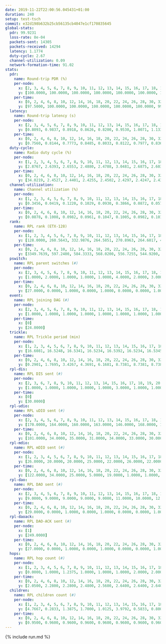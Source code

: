 ```yaml
---
date: 2019-11-22T22:00:56.045431+01:00
duration: 240
setup: test-tsch
commit: e32d198b632b25cb56135cb4047e1cf170835645
global-stats:
  pdr: 99.9231
  loss-rate: 8e-04
  packets-sent: 14305
  packets-received: 14294
  latency: 1.1774
  duty-cycle: 2.67
  channel-utilization: 0.09
  network-formation-time: 91.02
stats:
  pdr:
    name: Round-trip PDR (%)
    per-node:
      x: [2, 3, 4, 5, 6, 7, 8, 9, 10, 11, 12, 13, 14, 15, 16, 17, 18, 19, 20, 21, 22, 23, 24, 25]
      y: [100.0000, 100.0000, 100.0000, 100.0000, 100.0000, 100.0000, 100.0000, 99.8395, 100.0000, 99.8273, 100.0000, 100.0000, 100.0000, 99.6727, 99.8347, 100.0000, 100.0000, 100.0000, 99.8294, 100.0000, 100.0000, 99.8322, 99.8246, 99.5033]
    per-time:
      x: [0, 2, 4, 6, 8, 10, 12, 14, 16, 18, 20, 22, 24, 26, 28, 30, 32, 34, 36, 38, 40, 42, 44, 46, 48, 50, 52, 54, 56, 58, 60, 62, 64, 66, 68, 70, 72, 74, 76, 78, 80, 82, 84, 86, 88, 90, 92, 94, 96, 98, 100, 102, 104, 106, 108, 110, 112, 114, 116, 118, 120, 122, 124, 126, 128, 130, 132, 134, 136, 138, 140, 142, 144, 146, 148, 150, 152, 154, 156, 158, 160, 162, 164, 166, 168, 170, 172, 174, 176, 178, 180, 182, 184, 186, 188, 190, 192, 194, 196, 198, 200, 202, 204, 206, 208, 210, 212, 214, 216, 218, 220, 222, 224, 226, 228, 230, 232, 234, 236, 238]
      y: [97.5000, 100.0000, 100.0000, 100.0000, 100.0000, 100.0000, 99.1597, 100.0000, 100.0000, 100.0000, 100.0000, 100.0000, 100.0000, 99.1667, 100.0000, 100.0000, 100.0000, 100.0000, 100.0000, 99.1667, 100.0000, 100.0000, 100.0000, 100.0000, 100.0000, 100.0000, 99.1667, 100.0000, 100.0000, 100.0000, 100.0000, 100.0000, 100.0000, 100.0000, 100.0000, 100.0000, 100.0000, 100.0000, 100.0000, 100.0000, 99.1667, 100.0000, 100.0000, 100.0000, 100.0000, 100.0000, 100.0000, 100.0000, 100.0000, 100.0000, 100.0000, 100.0000, 100.0000, 100.0000, 100.0000, 100.0000, 100.0000, 100.0000, 100.0000, 100.0000, 100.0000, 100.0000, 100.0000, 100.0000, 100.0000, 100.0000, 99.1667, 100.0000, 100.0000, 100.0000, 100.0000, 100.0000, 100.0000, 100.0000, 100.0000, 100.0000, 100.0000, 100.0000, 100.0000, 100.0000, 100.0000, 100.0000, 100.0000, 100.0000, 100.0000, 100.0000, 100.0000, 100.0000, 100.0000, 100.0000, 100.0000, 100.0000, 100.0000, 100.0000, 100.0000, 100.0000, 100.0000, 100.0000, 100.0000, 100.0000, 100.0000, 100.0000, 100.0000, 100.0000, 100.0000, 100.0000, 100.0000, 100.0000, 100.0000, 100.0000, 100.0000, 100.0000, 100.0000, 100.0000, 100.0000, 98.3333, 100.0000, 100.0000, 100.0000, 100.0000]
  latency:
    name: Round-trip latency (s)
    per-node:
      x: [2, 3, 4, 5, 6, 7, 8, 9, 10, 11, 12, 13, 14, 15, 16, 17, 18, 19, 20, 21, 22, 23, 24, 25]
      y: [0.8093, 0.9837, 0.8918, 0.8626, 0.8200, 0.9530, 1.0071, 1.1332, 1.0117, 1.0694, 0.9742, 1.1363, 1.2056, 1.3354, 1.0644, 1.3303, 1.3996, 1.3468, 1.3180, 1.4755, 1.4533, 1.5073, 1.5771, 1.6116]
    per-time:
      x: [0, 2, 4, 6, 8, 10, 12, 14, 16, 18, 20, 22, 24, 26, 28, 30, 32, 34, 36, 38, 40, 42, 44, 46, 48, 50, 52, 54, 56, 58, 60, 62, 64, 66, 68, 70, 72, 74, 76, 78, 80, 82, 84, 86, 88, 90, 92, 94, 96, 98, 100, 102, 104, 106, 108, 110, 112, 114, 116, 118, 120, 122, 124, 126, 128, 130, 132, 134, 136, 138, 140, 142, 144, 146, 148, 150, 152, 154, 156, 158, 160, 162, 164, 166, 168, 170, 172, 174, 176, 178, 180, 182, 184, 186, 188, 190, 192, 194, 196, 198, 200, 202, 204, 206, 208, 210, 212, 214, 216, 218, 220, 222, 224, 226, 228, 230, 232, 234, 236, 238]
      y: [0.7560, 0.8144, 0.7773, 0.8485, 0.8033, 0.8122, 0.7977, 0.8369, 0.7415, 0.7608, 0.7616, 0.6832, 0.6996, 0.7788, 0.7299, 0.6615, 0.8042, 0.7118, 0.7001, 0.6928, 0.6466, 0.6480, 0.7035, 0.7220, 0.7144, 0.7115, 0.7500, 0.6668, 0.6919, 0.7343, 0.7768, 0.7287, 0.6960, 0.6660, 0.6776, 0.7261, 0.8101, 0.7209, 0.7574, 0.7271, 0.6621, 0.8076, 0.8635, 0.7934, 0.7994, 0.7907, 0.7996, 0.9348, 0.9730, 0.9069, 0.7746, 0.7538, 0.7392, 1.1519, 1.2915, 1.1137, 0.9437, 0.9803, 0.7321, 1.2195, 1.5997, 1.5201, 1.3516, 1.0837, 0.9295, 1.2780, 1.6043, 1.5696, 1.6126, 1.5236, 1.4194, 1.3578, 1.5837, 1.5554, 1.5839, 1.5975, 1.6150, 1.5859, 1.5579, 1.5830, 1.5671, 1.6178, 1.6181, 1.5845, 1.6030, 1.5857, 1.6189, 1.5472, 1.5572, 1.6169, 1.6095, 1.5987, 1.6726, 1.6847, 1.5766, 1.6733, 1.6190, 1.6777, 1.6488, 1.6045, 1.6176, 1.5851, 1.5894, 1.6087, 1.5654, 1.6303, 1.6410, 1.6141, 1.5786, 1.6113, 1.5939, 1.5886, 1.6161, 1.5686, 1.5852, 1.6122, 1.7556, 1.6725, 1.6575, 1.8256]
  duty-cycle:
    name: Radio duty cycle (%)
    per-node:
      x: [1, 2, 3, 4, 5, 6, 7, 8, 9, 10, 11, 12, 13, 14, 15, 16, 17, 18, 19, 20, 21, 22, 23, 24, 25]
      y: [2.8767, 2.6393, 2.6553, 2.4880, 2.4788, 3.0481, 2.6875, 2.6039, 2.7164, 2.6028, 2.5029, 2.7465, 2.6045, 2.5894, 2.5757, 2.8978, 2.5609, 2.6890, 2.6537, 2.6867, 2.6400, 2.6001, 2.6991, 2.7567, 2.7588]
    per-time:
      x: [0, 2, 4, 6, 8, 10, 12, 14, 16, 18, 20, 22, 24, 26, 28, 30, 32, 34, 36, 38, 40, 42, 44, 46, 48, 50, 52, 54, 56, 58, 60, 62, 64, 66, 68, 70, 72, 74, 76, 78, 80, 82, 84, 86, 88, 90, 92, 94, 96, 98, 100, 102, 104, 106, 108, 110, 112, 114, 116, 118, 120, 122, 124, 126, 128, 130, 132, 134, 136, 138, 140, 142, 144, 146, 148, 150, 152, 154, 156, 158, 160, 162, 164, 166, 168, 170, 172, 174, 176, 178, 180, 182, 184, 186, 188, 190, 192, 194, 196, 198, 200, 202, 204, 206, 208, 210, 212, 214, 216, 218, 220, 222, 224, 226, 228, 230, 232, 234, 236, 238, 240]
      y: [34.0219, 2.4527, 2.4401, 2.4255, 2.4502, 2.4297, 2.4247, 2.4398, 2.4479, 2.4192, 2.4186, 2.4299, 2.4076, 2.4162, 2.4692, 2.4396, 2.4252, 2.4561, 2.4244, 2.4280, 2.4211, 2.4100, 2.4103, 2.4316, 2.4290, 2.4336, 2.4293, 2.4325, 2.4295, 2.4345, 2.4235, 2.4312, 2.4256, 2.4206, 2.4297, 2.4185, 2.4195, 2.4091, 2.4098, 2.4135, 2.4184, 2.4128, 2.4224, 2.4258, 2.4218, 2.4153, 2.4207, 2.4102, 2.4352, 2.4245, 2.4221, 2.4108, 2.4046, 2.4055, 2.3914, 2.3911, 2.3913, 2.4067, 2.4069, 2.3911, 2.4089, 2.3960, 2.3955, 2.4028, 2.4001, 2.4017, 2.3913, 2.3843, 2.3900, 2.4029, 2.3887, 2.3957, 2.3848, 2.3855, 2.3941, 2.3857, 2.3994, 2.4102, 2.3975, 2.3805, 2.3943, 2.3874, 2.3979, 2.4048, 2.3889, 2.3968, 2.4022, 2.3887, 2.3747, 2.3771, 2.3851, 2.3930, 2.3822, 2.3987, 2.3894, 2.3795, 2.3886, 2.3779, 2.3932, 2.3949, 2.4026, 2.3900, 2.3930, 2.3872, 2.3932, 2.3892, 2.3917, 2.3851, 2.3942, 2.3861, 2.3892, 2.3841, 2.3903, 2.3875, 2.3973, 2.3822, 2.3858, 2.3897, 2.3894, 2.3838, null]
  channel-utilization:
    name: Channel utilization (%)
    per-node:
      x: [1, 2, 3, 4, 5, 6, 7, 8, 9, 10, 11, 12, 13, 14, 15, 16, 17, 18, 19, 20, 21, 22, 23, 24, 25]
      y: [0.3456, 0.0419, 0.1220, 0.1029, 0.0930, 0.3866, 0.0872, 0.0578, 0.0354, 0.0336, 0.0365, 0.1633, 0.0560, 0.0322, 0.0811, 0.1511, 0.0847, 0.0672, 0.0423, 0.0598, 0.0343, 0.0472, 0.0332, 0.0299, 0.0333]
    per-time:
      x: [0, 2, 4, 6, 8, 10, 12, 14, 16, 18, 20, 22, 24, 26, 28, 30, 32, 34, 36, 38, 40, 42, 44, 46, 48, 50, 52, 54, 56, 58, 60, 62, 64, 66, 68, 70, 72, 74, 76, 78, 80, 82, 84, 86, 88, 90, 92, 94, 96, 98, 100, 102, 104, 106, 108, 110, 112, 114, 116, 118, 120, 122, 124, 126, 128, 130, 132, 134, 136, 138, 140, 142, 144, 146, 148, 150, 152, 154, 156, 158, 160, 162, 164, 166, 168, 170, 172, 174, 176, 178, 180, 182, 184, 186, 188, 190, 192, 194, 196, 198, 200, 202, 204, 206, 208, 210, 212, 214, 216, 218, 220, 222, 224, 226, 228, 230, 232, 234, 236, 238, 240]
      y: [0.0878, 0.1008, 0.0982, 0.0961, 0.1047, 0.1005, 0.0982, 0.1016, 0.1097, 0.0961, 0.0959, 0.1012, 0.0911, 0.0939, 0.1168, 0.1017, 0.0940, 0.1077, 0.0972, 0.0975, 0.0944, 0.0894, 0.0881, 0.0977, 0.0967, 0.0988, 0.0966, 0.1012, 0.0993, 0.1003, 0.0952, 0.0979, 0.0942, 0.0936, 0.0974, 0.0942, 0.0938, 0.0910, 0.0899, 0.0930, 0.0936, 0.0917, 0.0946, 0.0984, 0.0981, 0.0940, 0.0974, 0.0907, 0.1021, 0.0988, 0.0958, 0.0901, 0.0888, 0.0905, 0.0848, 0.0829, 0.0860, 0.0929, 0.0909, 0.0837, 0.0910, 0.0870, 0.0871, 0.0920, 0.0889, 0.0873, 0.0858, 0.0800, 0.0845, 0.0871, 0.0837, 0.0837, 0.0841, 0.0825, 0.0833, 0.0862, 0.0850, 0.0883, 0.0883, 0.0802, 0.0855, 0.0857, 0.0855, 0.0881, 0.0838, 0.0858, 0.0884, 0.0828, 0.0780, 0.0779, 0.0832, 0.0896, 0.0811, 0.0917, 0.0837, 0.0825, 0.0858, 0.0809, 0.0877, 0.0886, 0.0893, 0.0836, 0.0840, 0.0817, 0.0823, 0.0831, 0.0856, 0.0824, 0.0881, 0.0821, 0.0845, 0.0809, 0.0843, 0.0822, 0.0873, 0.0820, 0.0850, 0.0874, 0.0860, 0.0855, null]
  rank:
    name: RPL rank (ETX-128)
    per-node:
      x: [1, 2, 3, 4, 5, 6, 7, 8, 9, 10, 11, 12, 13, 14, 15, 16, 17, 18, 19, 20, 21, 22, 23, 24, 25]
      y: [128.0000, 260.5643, 332.9876, 264.5851, 270.8963, 264.6017, 402.0738, 407.6074, 439.0248, 401.3033, 456.6281, 407.2675, 489.3755, 557.0451, 514.7805, 746.8025, 504.0820, 629.9960, 891.5679, 898.3878, 637.7851, 644.4675, 737.9919, 750.6341, 756.9551]
    per-time:
      x: [0, 2, 4, 6, 8, 10, 12, 14, 16, 18, 20, 22, 24, 26, 28, 30, 32, 34, 36, 38, 40, 42, 44, 46, 48, 50, 52, 54, 56, 58, 60, 62, 64, 66, 68, 70, 72, 74, 76, 78, 80, 82, 84, 86, 88, 90, 92, 94, 96, 98, 100, 102, 104, 106, 108, 110, 112, 114, 116, 118, 120, 122, 124, 126, 128, 130, 132, 134, 136, 138, 140, 142, 144, 146, 148, 150, 152, 154, 156, 158, 160, 162, 164, 166, 168, 170, 172, 174, 176, 178, 180, 182, 184, 186, 188, 190, 192, 194, 196, 198, 200, 202, 204, 206, 208, 210, 212, 214, 216, 218, 220, 222, 224, 226, 228, 230, 232, 234, 236, 238, 240]
      y: [3349.7639, 597.2400, 584.3333, 568.0200, 556.7255, 544.9200, 549.9000, 551.5294, 541.0400, 523.4118, 525.5600, 517.7843, 511.6000, 506.0600, 511.7115, 512.3400, 507.1000, 506.6078, 500.9600, 504.5098, 498.2600, 498.3333, 494.2800, 499.8200, 500.4600, 498.9600, 501.1800, 508.1923, 499.9804, 500.4400, 500.1000, 496.8400, 494.0400, 494.2941, 492.5200, 497.7451, 491.4510, 491.1200, 489.3800, 496.7692, 493.4314, 487.7925, 481.3800, 491.5400, 486.0000, 482.2800, 484.7800, 480.1400, 486.4902, 482.5000, 480.6400, 483.8846, 486.0784, 487.8269, 476.6200, 481.1961, 478.6471, 469.2400, 463.7000, 462.4800, 481.1346, 479.2400, 482.2549, 482.1887, 475.4600, 460.5849, 448.3269, 440.8600, 440.6000, 439.1200, 439.7400, 439.2157, 439.9600, 438.2941, 435.9000, 436.8800, 445.7600, 447.4000, 450.0400, 444.1200, 446.9600, 444.8431, 443.6000, 446.9800, 449.4200, 455.3400, 460.4800, 464.2800, 460.0784, 460.3400, 469.6481, 453.7600, 450.7200, 450.0200, 450.5200, 459.7200, 458.3400, 453.9600, 453.8000, 467.8333, 456.0784, 446.9412, 444.2000, 444.7600, 448.3000, 450.1400, 462.8269, 453.0577, 456.0600, 456.2800, 455.1200, 459.4800, 458.9600, 454.8800, 464.0200, 467.7000, 473.5094, 467.8000, 476.0769, 464.9020, null]
  pswitch:
    name: RPL parent switches (#)
    per-node:
      x: [2, 3, 4, 5, 6, 7, 8, 9, 10, 11, 12, 13, 14, 15, 16, 17, 18, 19, 20, 21, 22, 23, 24, 25]
      y: [1.0000, 2.0000, 1.0000, 1.0000, 1.0000, 4.0000, 2.0000, 3.0000, 4.0000, 2.0000, 3.0000, 5.0000, 4.0000, 6.0000, 3.0000, 4.0000, 7.0000, 3.0000, 5.0000, 3.0000, 6.0000, 9.0000, 7.0000, 6.0000]
    per-time:
      x: [0, 2, 4, 6, 8, 10, 12, 14, 16, 18, 20, 22, 24, 26, 28, 30, 32, 34, 36, 38, 40, 42, 44, 46, 48, 50, 52, 54, 56, 58, 60, 62, 64, 66, 68, 70, 72, 74, 76, 78, 80, 82, 84, 86, 88, 90, 92, 94, 96, 98, 100, 102, 104, 106, 108, 110, 112, 114, 116, 118, 120, 122, 124, 126, 128, 130, 132, 134, 136, 138, 140, 142, 144, 146, 148, 150, 152, 154, 156, 158, 160, 162, 164, 166, 168, 170, 172, 174, 176, 178, 180, 182, 184, 186, 188, 190, 192, 194, 196, 198, 200, 202, 204, 206, 208, 210, 212, 214, 216, 218, 220, 222, 224, 226, 228, 230, 232, 234, 236, 238]
      y: [27.0000, 0.0000, 1.0000, 0.0000, 1.0000, 0.0000, 0.0000, 1.0000, 0.0000, 1.0000, 0.0000, 1.0000, 0.0000, 0.0000, 2.0000, 0.0000, 0.0000, 1.0000, 0.0000, 1.0000, 0.0000, 1.0000, 0.0000, 0.0000, 0.0000, 0.0000, 0.0000, 2.0000, 1.0000, 0.0000, 0.0000, 0.0000, 0.0000, 1.0000, 0.0000, 1.0000, 1.0000, 0.0000, 0.0000, 2.0000, 1.0000, 3.0000, 0.0000, 0.0000, 0.0000, 0.0000, 0.0000, 0.0000, 1.0000, 0.0000, 0.0000, 2.0000, 1.0000, 2.0000, 0.0000, 1.0000, 1.0000, 0.0000, 0.0000, 0.0000, 2.0000, 0.0000, 1.0000, 3.0000, 0.0000, 3.0000, 2.0000, 0.0000, 0.0000, 0.0000, 0.0000, 1.0000, 0.0000, 1.0000, 0.0000, 0.0000, 0.0000, 0.0000, 0.0000, 0.0000, 0.0000, 1.0000, 0.0000, 0.0000, 0.0000, 0.0000, 0.0000, 0.0000, 1.0000, 0.0000, 4.0000, 0.0000, 0.0000, 0.0000, 0.0000, 0.0000, 0.0000, 0.0000, 0.0000, 4.0000, 1.0000, 1.0000, 0.0000, 0.0000, 0.0000, 0.0000, 2.0000, 2.0000, 0.0000, 0.0000, 0.0000, 0.0000, 0.0000, 0.0000, 0.0000, 0.0000, 3.0000, 0.0000, 2.0000, 1.0000]
  event:
    name: RPL joining DAG (#)
    per-node:
      x: [2, 3, 4, 5, 6, 7, 8, 9, 10, 11, 12, 13, 14, 15, 16, 17, 18, 19, 20, 21, 22, 23, 24, 25]
      y: [1.0000, 1.0000, 1.0000, 1.0000, 1.0000, 1.0000, 1.0000, 1.0000, 1.0000, 1.0000, 1.0000, 1.0000, 1.0000, 1.0000, 1.0000, 1.0000, 1.0000, 1.0000, 1.0000, 1.0000, 1.0000, 1.0000, 1.0000, 1.0000]
    per-time:
      x: [0]
      y: [24.0000]
  trickle:
    name: RPL Trickle period (min)
    per-node:
      x: [1, 2, 3, 4, 5, 6, 7, 8, 9, 10, 11, 12, 13, 14, 15, 16, 17, 18, 19, 20, 21, 22, 23, 24, 25]
      y: [16.6081, 16.5248, 16.5341, 16.5234, 16.5392, 16.5234, 16.5345, 16.5267, 16.5803, 16.4629, 16.5267, 16.4677, 16.5378, 16.5342, 16.4256, 16.5301, 16.4970, 16.5100, 16.5301, 16.5378, 16.5984, 16.5416, 16.6020, 16.5949, 16.5913]
    per-time:
      x: [0, 2, 4, 6, 8, 10, 12, 14, 16, 18, 20, 22, 24, 26, 28, 30, 32, 34, 36, 38, 40, 42, 44, 46, 48, 50, 52, 54, 56, 58, 60, 62, 64, 66, 68, 70, 72, 74, 76, 78, 80, 82, 84, 86, 88, 90, 92, 94, 96, 98, 100, 102, 104, 106, 108, 110, 112, 114, 116, 118, 120, 122, 124, 126, 128, 130, 132, 134, 136, 138, 140, 142, 144, 146, 148, 150, 152, 154, 156, 158, 160, 162, 164, 166, 168, 170, 172, 174, 176, 178, 180, 182, 184, 186, 188, 190, 192, 194, 196, 198, 200, 202, 204, 206, 208, 210, 212, 214, 216, 218, 220, 222, 224, 226, 228, 230, 232, 234, 236, 238, 240]
      y: [0.2901, 1.7695, 3.4267, 4.3691, 6.1681, 8.7381, 8.7381, 8.7381, 8.7381, 17.4763, 17.4763, 17.4763, 17.4763, 17.4763, 17.4763, 17.4763, 17.4763, 17.4763, 17.4763, 17.4763, 17.4763, 17.4763, 17.4763, 17.4763, 17.4763, 17.4763, 17.4763, 17.4763, 17.4763, 17.4763, 17.4763, 17.4763, 17.4763, 17.4763, 17.4763, 17.4763, 17.4763, 17.4763, 17.4763, 17.4763, 17.4763, 17.4763, 17.4763, 17.4763, 17.4763, 17.4763, 17.4763, 17.4763, 17.4763, 17.4763, 17.4763, 17.4763, 17.4763, 17.4763, 17.4763, 17.4763, 17.4763, 17.4763, 17.4763, 17.4763, 17.4763, 17.4763, 17.4763, 17.4763, 17.4763, 17.4763, 17.4763, 17.4763, 17.4763, 17.4763, 17.4763, 17.4763, 17.4763, 17.4763, 17.4763, 17.4763, 17.4763, 17.4763, 17.4763, 17.4763, 17.4763, 17.4763, 17.4763, 17.4763, 17.4763, 17.4763, 17.4763, 17.4763, 17.4763, 17.4763, 17.4763, 17.4763, 17.4763, 17.4763, 17.4763, 17.4763, 17.4763, 17.4763, 17.4763, 17.4763, 17.4763, 17.4763, 17.4763, 17.4763, 17.4763, 17.4763, 17.4763, 17.4763, 17.4763, 17.4763, 17.4763, 17.4763, 17.4763, 17.4763, 17.4763, 17.4763, 17.4763, 17.4763, 17.4763, 17.4763, null]
  rpl-dis:
    name: RPL DIS sent (#)
    per-node:
      x: [2, 3, 6, 7, 8, 9, 10, 11, 12, 13, 14, 15, 16, 17, 18, 19, 20, 21, 22, 23, 24, 25]
      y: [1.0000, 1.0000, 1.0000, 1.0000, 1.0000, 3.0000, 1.0000, 1.0000, 1.0000, 2.0000, 1.0000, 1.0000, 1.0000, 1.0000, 1.0000, 2.0000, 2.0000, 2.0000, 1.0000, 1.0000, 2.0000, 2.0000]
    per-time:
      x: [0]
      y: [30.0000]
  rpl-udio:
    name: RPL uDIO sent (#)
    per-node:
      x: [2, 3, 4, 5, 6, 7, 8, 9, 10, 11, 12, 13, 14, 15, 16, 17, 18, 19, 20, 21, 22, 23, 24, 25]
      y: [170.0000, 164.0000, 160.0000, 163.0000, 146.0000, 168.0000, 168.0000, 169.0000, 172.0000, 165.0000, 162.0000, 171.0000, 171.0000, 161.0000, 152.0000, 161.0000, 158.0000, 164.0000, 169.0000, 166.0000, 160.0000, 166.0000, 172.0000, 166.0000]
    per-time:
      x: [0, 2, 4, 6, 8, 10, 12, 14, 16, 18, 20, 22, 24, 26, 28, 30, 32, 34, 36, 38, 40, 42, 44, 46, 48, 50, 52, 54, 56, 58, 60, 62, 64, 66, 68, 70, 72, 74, 76, 78, 80, 82, 84, 86, 88, 90, 92, 94, 96, 98, 100, 102, 104, 106, 108, 110, 112, 114, 116, 118, 120, 122, 124, 126, 128, 130, 132, 134, 136, 138, 140, 142, 144, 146, 148, 150, 152, 154, 156, 158, 160, 162, 164, 166, 168, 170, 172, 174, 176, 178, 180, 182, 184, 186, 188, 190, 192, 194, 196, 198, 200, 202, 204, 206, 208, 210, 212, 214, 216, 218, 220, 222, 224, 226, 228, 230, 232, 234, 236, 238, 240]
      y: [101.0000, 34.0000, 35.0000, 31.0000, 34.0000, 33.0000, 30.0000, 34.0000, 34.0000, 30.0000, 32.0000, 32.0000, 34.0000, 28.0000, 33.0000, 34.0000, 32.0000, 29.0000, 33.0000, 29.0000, 32.0000, 30.0000, 36.0000, 29.0000, 33.0000, 30.0000, 31.0000, 30.0000, 31.0000, 33.0000, 33.0000, 29.0000, 33.0000, 29.0000, 38.0000, 25.0000, 33.0000, 25.0000, 35.0000, 32.0000, 34.0000, 29.0000, 32.0000, 31.0000, 32.0000, 35.0000, 31.0000, 28.0000, 38.0000, 32.0000, 30.0000, 33.0000, 30.0000, 34.0000, 28.0000, 32.0000, 32.0000, 34.0000, 30.0000, 32.0000, 38.0000, 32.0000, 31.0000, 37.0000, 31.0000, 31.0000, 30.0000, 31.0000, 31.0000, 40.0000, 29.0000, 35.0000, 30.0000, 34.0000, 33.0000, 32.0000, 34.0000, 30.0000, 37.0000, 30.0000, 36.0000, 30.0000, 33.0000, 37.0000, 30.0000, 35.0000, 32.0000, 31.0000, 31.0000, 31.0000, 34.0000, 31.0000, 30.0000, 33.0000, 35.0000, 32.0000, 28.0000, 29.0000, 39.0000, 34.0000, 27.0000, 34.0000, 30.0000, 31.0000, 32.0000, 31.0000, 38.0000, 33.0000, 40.0000, 32.0000, 35.0000, 30.0000, 28.0000, 36.0000, 36.0000, 34.0000, 35.0000, 32.0000, 33.0000, 34.0000, 0.0000]
  rpl-mdio:
    name: RPL mDIO sent (#)
    per-node:
      x: [1, 2, 3, 4, 5, 6, 7, 8, 9, 10, 11, 12, 13, 14, 15, 16, 17, 18, 19, 20, 21, 22, 23, 24, 25]
      y: [26.0000, 20.0000, 20.0000, 25.0000, 22.0000, 26.0000, 22.0000, 22.0000, 20.0000, 23.0000, 23.0000, 23.0000, 20.0000, 22.0000, 21.0000, 20.0000, 21.0000, 20.0000, 20.0000, 21.0000, 20.0000, 20.0000, 20.0000, 20.0000, 20.0000]
    per-time:
      x: [0, 2, 4, 6, 8, 10, 12, 14, 16, 18, 20, 22, 24, 26, 28, 30, 32, 34, 36, 38, 40, 42, 44, 46, 48, 50, 52, 54, 56, 58, 60, 62, 64, 66, 68, 70, 72, 74, 76, 78, 80, 82, 84, 86, 88, 90, 92, 94, 96, 98, 100, 102, 104, 106, 108, 110, 112, 114, 116, 118, 120, 122, 124, 126, 128, 130, 132, 134, 136, 138, 140, 142, 144, 146, 148, 150, 152, 154, 156, 158, 160, 162, 164, 166, 168, 170, 172, 174, 176, 178, 180, 182, 184, 186, 188, 190, 192, 194, 196, 198, 200, 202, 204, 206, 208, 210, 212, 214, 216, 218, 220, 222, 224, 226, 228, 230, 232, 234, 236, 238]
      y: [122.0000, 34.0000, 25.0000, 5.0000, 19.0000, 1.0000, 1.0000, 7.0000, 12.0000, 5.0000, 0.0000, 0.0000, 0.0000, 2.0000, 4.0000, 7.0000, 8.0000, 4.0000, 0.0000, 0.0000, 0.0000, 0.0000, 4.0000, 5.0000, 4.0000, 7.0000, 5.0000, 0.0000, 0.0000, 0.0000, 0.0000, 5.0000, 6.0000, 4.0000, 8.0000, 2.0000, 0.0000, 0.0000, 0.0000, 2.0000, 5.0000, 6.0000, 7.0000, 4.0000, 1.0000, 0.0000, 0.0000, 0.0000, 5.0000, 5.0000, 6.0000, 3.0000, 6.0000, 0.0000, 0.0000, 0.0000, 0.0000, 5.0000, 5.0000, 5.0000, 5.0000, 5.0000, 0.0000, 0.0000, 0.0000, 0.0000, 7.0000, 7.0000, 3.0000, 7.0000, 1.0000, 0.0000, 0.0000, 0.0000, 3.0000, 2.0000, 7.0000, 9.0000, 4.0000, 0.0000, 0.0000, 0.0000, 0.0000, 4.0000, 4.0000, 6.0000, 7.0000, 4.0000, 0.0000, 0.0000, 0.0000, 0.0000, 4.0000, 4.0000, 8.0000, 3.0000, 6.0000, 0.0000, 0.0000, 0.0000, 0.0000, 7.0000, 7.0000, 3.0000, 6.0000, 2.0000, 0.0000, 0.0000, 0.0000, 4.0000, 4.0000, 5.0000, 5.0000, 7.0000, 0.0000, 0.0000, 0.0000, 0.0000, 3.0000, 3.0000]
  rpl-dao:
    name: RPL DAO sent (#)
    per-node:
      x: [2, 3, 4, 5, 6, 7, 8, 9, 10, 11, 12, 13, 14, 15, 16, 17, 18, 19, 20, 21, 22, 23, 24, 25]
      y: [9.0000, 9.0000, 9.0000, 9.0000, 9.0000, 11.0000, 10.0000, 12.0000, 11.0000, 10.0000, 10.0000, 10.0000, 12.0000, 13.0000, 10.0000, 11.0000, 11.0000, 9.0000, 11.0000, 11.0000, 11.0000, 14.0000, 11.0000, 10.0000]
    per-time:
      x: [0, 2, 4, 6, 8, 10, 12, 14, 16, 18, 20, 22, 24, 26, 28, 30, 32, 34, 36, 38, 40, 42, 44, 46, 48, 50, 52, 54, 56, 58, 60, 62, 64, 66, 68, 70, 72, 74, 76, 78, 80, 82, 84, 86, 88, 90, 92, 94, 96, 98, 100, 102, 104, 106, 108, 110, 112, 114, 116, 118, 120, 122, 124, 126, 128, 130, 132, 134, 136, 138, 140, 142, 144, 146, 148, 150, 152, 154, 156, 158, 160, 162, 164, 166, 168, 170, 172, 174, 176, 178, 180, 182, 184, 186, 188, 190, 192, 194, 196, 198, 200, 202, 204, 206, 208, 210, 212, 214, 216, 218, 220, 222, 224, 226, 228, 230, 232, 234, 236, 238]
      y: [29.0000, 0.0000, 1.0000, 0.0000, 1.0000, 0.0000, 0.0000, 1.0000, 0.0000, 1.0000, 0.0000, 1.0000, 0.0000, 0.0000, 20.0000, 1.0000, 1.0000, 1.0000, 0.0000, 1.0000, 0.0000, 1.0000, 0.0000, 1.0000, 0.0000, 0.0000, 1.0000, 2.0000, 12.0000, 4.0000, 0.0000, 2.0000, 0.0000, 1.0000, 1.0000, 2.0000, 1.0000, 1.0000, 0.0000, 2.0000, 2.0000, 4.0000, 5.0000, 7.0000, 0.0000, 1.0000, 0.0000, 0.0000, 3.0000, 1.0000, 0.0000, 2.0000, 1.0000, 3.0000, 1.0000, 3.0000, 5.0000, 6.0000, 1.0000, 0.0000, 4.0000, 0.0000, 2.0000, 3.0000, 1.0000, 3.0000, 3.0000, 0.0000, 1.0000, 3.0000, 2.0000, 7.0000, 0.0000, 1.0000, 1.0000, 0.0000, 1.0000, 2.0000, 2.0000, 2.0000, 2.0000, 1.0000, 1.0000, 2.0000, 1.0000, 6.0000, 3.0000, 1.0000, 2.0000, 0.0000, 4.0000, 1.0000, 1.0000, 1.0000, 1.0000, 2.0000, 1.0000, 0.0000, 2.0000, 7.0000, 6.0000, 1.0000, 3.0000, 0.0000, 1.0000, 1.0000, 2.0000, 2.0000, 2.0000, 1.0000, 0.0000, 0.0000, 2.0000, 2.0000, 9.0000, 0.0000, 4.0000, 2.0000, 2.0000, 2.0000]
  rpl-daoack:
    name: RPL DAO-ACK sent (#)
    per-node:
      x: [1]
      y: [249.0000]
    per-time:
      x: [0, 2, 4, 6, 8, 10, 12, 14, 16, 18, 20, 22, 24, 26, 28, 30, 32, 34, 36, 38, 40, 42, 44, 46, 48, 50, 52, 54, 56, 58, 60, 62, 64, 66, 68, 70, 72, 74, 76, 78, 80, 82, 84, 86, 88, 90, 92, 94, 96, 98, 100, 102, 104, 106, 108, 110, 112, 114, 116, 118, 120, 122, 124, 126, 128, 130, 132, 134, 136, 138, 140, 142, 144, 146, 148, 150, 152, 154, 156, 158, 160, 162, 164, 166, 168, 170, 172, 174, 176, 178, 180, 182, 184, 186, 188, 190, 192, 194, 196, 198, 200, 202, 204, 206, 208, 210, 212, 214, 216, 218, 220, 222, 224, 226, 228, 230, 232, 234, 236, 238]
      y: [27.0000, 0.0000, 1.0000, 0.0000, 1.0000, 0.0000, 0.0000, 1.0000, 0.0000, 1.0000, 0.0000, 1.0000, 0.0000, 0.0000, 20.0000, 1.0000, 1.0000, 1.0000, 0.0000, 1.0000, 0.0000, 1.0000, 0.0000, 1.0000, 0.0000, 0.0000, 1.0000, 2.0000, 13.0000, 3.0000, 0.0000, 2.0000, 0.0000, 1.0000, 1.0000, 2.0000, 1.0000, 1.0000, 0.0000, 2.0000, 2.0000, 4.0000, 5.0000, 7.0000, 0.0000, 1.0000, 0.0000, 0.0000, 3.0000, 1.0000, 0.0000, 2.0000, 1.0000, 3.0000, 1.0000, 3.0000, 5.0000, 6.0000, 1.0000, 0.0000, 3.0000, 0.0000, 2.0000, 4.0000, 0.0000, 3.0000, 3.0000, 0.0000, 1.0000, 3.0000, 2.0000, 6.0000, 1.0000, 1.0000, 1.0000, 0.0000, 1.0000, 2.0000, 2.0000, 2.0000, 2.0000, 1.0000, 1.0000, 2.0000, 1.0000, 6.0000, 3.0000, 1.0000, 2.0000, 0.0000, 4.0000, 1.0000, 1.0000, 1.0000, 1.0000, 2.0000, 1.0000, 0.0000, 2.0000, 7.0000, 6.0000, 1.0000, 3.0000, 0.0000, 1.0000, 1.0000, 2.0000, 2.0000, 2.0000, 1.0000, 0.0000, 0.0000, 2.0000, 2.0000, 8.0000, 0.0000, 4.0000, 2.0000, 2.0000, 2.0000]
  hops:
    name: RPL hop count (#)
    per-node:
      x: [1, 2, 3, 4, 5, 6, 7, 8, 9, 10, 11, 12, 13, 14, 15, 16, 17, 18, 19, 20, 21, 22, 23, 24, 25]
      y: [0.0000, 1.0000, 1.2375, 1.0000, 1.0000, 1.0000, 2.0000, 2.0000, 2.0000, 2.0042, 2.0000, 1.9958, 2.4310, 3.1167, 2.6917, 2.4268, 2.3500, 3.3250, 3.2678, 3.4268, 3.4059, 3.4351, 4.2218, 4.3222, 4.3305]
    per-time:
      x: [0, 2, 4, 6, 8, 10, 12, 14, 16, 18, 20, 22, 24, 26, 28, 30, 32, 34, 36, 38, 40, 42, 44, 46, 48, 50, 52, 54, 56, 58, 60, 62, 64, 66, 68, 70, 72, 74, 76, 78, 80, 82, 84, 86, 88, 90, 92, 94, 96, 98, 100, 102, 104, 106, 108, 110, 112, 114, 116, 118, 120, 122, 124, 126, 128, 130, 132, 134, 136, 138, 140, 142, 144, 146, 148, 150, 152, 154, 156, 158, 160, 162, 164, 166, 168, 170, 172, 174, 176, 178, 180, 182, 184, 186, 188, 190, 192, 194, 196, 198, 200, 202, 204, 206, 208, 210, 212, 214, 216, 218, 220, 222, 224, 226, 228, 230, 232, 234, 236, 238]
      y: [2.0500, 2.2800, 2.2800, 2.4800, 2.5600, 2.6400, 2.6400, 2.6400, 2.6400, 2.6000, 2.5600, 2.5600, 2.5600, 2.5600, 2.6400, 2.7200, 2.7200, 2.6800, 2.6800, 2.6800, 2.6800, 2.6800, 2.6800, 2.6800, 2.6800, 2.6800, 2.6800, 2.7000, 2.7000, 2.6800, 2.6800, 2.6800, 2.6800, 2.6800, 2.6800, 2.6400, 2.6400, 2.6000, 2.6000, 2.6000, 2.5200, 2.6200, 2.6000, 2.6000, 2.6000, 2.6000, 2.6000, 2.6000, 2.6000, 2.6000, 2.6000, 2.5400, 2.4800, 2.4800, 2.3200, 2.2800, 2.2800, 2.2800, 2.2800, 2.2800, 2.2800, 2.2800, 2.2800, 2.2800, 2.2800, 2.2800, 2.2400, 2.2400, 2.2400, 2.2400, 2.2400, 2.2400, 2.2400, 2.2400, 2.2400, 2.2400, 2.2400, 2.2400, 2.2400, 2.2400, 2.2400, 2.2400, 2.2400, 2.2400, 2.2400, 2.2400, 2.2400, 2.2400, 2.2400, 2.2400, 2.2000, 2.2000, 2.2000, 2.2000, 2.2000, 2.2000, 2.2000, 2.2000, 2.2000, 2.2000, 2.2000, 2.2000, 2.2000, 2.2000, 2.2000, 2.2000, 2.2000, 2.2000, 2.2000, 2.2000, 2.2000, 2.2000, 2.2000, 2.2000, 2.2000, 2.2000, 2.2000, 2.2000, 2.2000, 2.2000]
  children:
    name: RPL children count (#)
    per-node:
      x: [1, 2, 3, 4, 5, 6, 7, 8, 9, 10, 11, 12, 13, 14, 15, 16, 17, 18, 19, 20, 21, 22, 23, 24, 25]
      y: [4.7667, 0.2833, 1.3875, 1.7000, 1.0125, 3.9792, 0.5833, 0.8000, 0.0000, 0.0583, 0.0000, 1.8833, 0.2887, 0.0000, 1.1583, 2.3222, 0.9833, 1.1250, 0.1925, 0.9414, 0.0293, 0.4812, 0.0000, 0.0000, 0.0000]
    per-time:
      x: [0, 2, 4, 6, 8, 10, 12, 14, 16, 18, 20, 22, 24, 26, 28, 30, 32, 34, 36, 38, 40, 42, 44, 46, 48, 50, 52, 54, 56, 58, 60, 62, 64, 66, 68, 70, 72, 74, 76, 78, 80, 82, 84, 86, 88, 90, 92, 94, 96, 98, 100, 102, 104, 106, 108, 110, 112, 114, 116, 118, 120, 122, 124, 126, 128, 130, 132, 134, 136, 138, 140, 142, 144, 146, 148, 150, 152, 154, 156, 158, 160, 162, 164, 166, 168, 170, 172, 174, 176, 178, 180, 182, 184, 186, 188, 190, 192, 194, 196, 198, 200, 202, 204, 206, 208, 210, 212, 214, 216, 218, 220, 222, 224, 226, 228, 230, 232, 234, 236, 238]
      y: [0.9500, 0.9600, 0.9600, 0.9600, 0.9600, 0.9600, 0.9600, 0.9600, 0.9600, 0.9600, 0.9600, 0.9600, 0.9600, 0.9600, 0.9600, 0.9600, 0.9600, 0.9600, 0.9600, 0.9600, 0.9600, 0.9600, 0.9600, 0.9600, 0.9600, 0.9600, 0.9600, 0.9600, 0.9600, 0.9600, 0.9600, 0.9600, 0.9600, 0.9600, 0.9600, 0.9600, 0.9600, 0.9600, 0.9600, 0.9600, 0.9600, 0.9600, 0.9600, 0.9600, 0.9600, 0.9600, 0.9600, 0.9600, 0.9600, 0.9600, 0.9600, 0.9600, 0.9600, 0.9600, 0.9600, 0.9600, 0.9600, 0.9600, 0.9600, 0.9600, 0.9600, 0.9600, 0.9600, 0.9600, 0.9600, 0.9600, 0.9600, 0.9600, 0.9600, 0.9600, 0.9600, 0.9600, 0.9600, 0.9600, 0.9600, 0.9600, 0.9600, 0.9600, 0.9600, 0.9600, 0.9600, 0.9600, 0.9600, 0.9600, 0.9600, 0.9600, 0.9600, 0.9600, 0.9600, 0.9600, 0.9600, 0.9600, 0.9600, 0.9600, 0.9600, 0.9600, 0.9600, 0.9600, 0.9600, 0.9600, 0.9600, 0.9600, 0.9600, 0.9600, 0.9600, 0.9600, 0.9600, 0.9600, 0.9600, 0.9600, 0.9600, 0.9600, 0.9600, 0.9600, 0.9600, 0.9600, 0.9600, 0.9600, 0.9600, 0.9600]
---
```


{% include run.md %}
